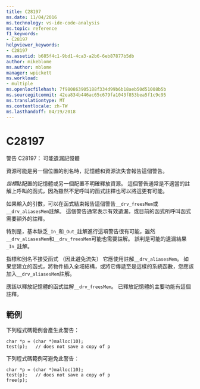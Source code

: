 ```yaml
---
title: C28197
ms.date: 11/04/2016
ms.technology: vs-ide-code-analysis
ms.topic: reference
f1_keywords:
- C28197
helpviewer_keywords:
- C28197
ms.assetid: b685f4c1-9bd1-4ca3-a2b6-6eb87877b5db
author: mikeblome
ms.author: mblome
manager: wpickett
ms.workload:
- multiple
ms.openlocfilehash: 7f980863905188f334d99b6b18aeb50d51008b5b
ms.sourcegitcommit: 42ea834b446ac65c679fa1043f853bea5f1c9c95
ms.translationtype: MT
ms.contentlocale: zh-TW
ms.lasthandoff: 04/19/2018
---
```

# <a name="c28197"></a>C28197
警告 C28197： 可能遺漏記憶體

 資源可能是另一個位置的別名時，記憶體和資源流失會報告這個警告。

 *指標*點配置的記憶體或另一個配置不明確釋放資源。 這個警告通常是不適當的註解上呼叫的函式，因為雖然不足呼叫的函式註釋也可以將這更有可能。

 如果輸入的引數，可以在函式結束報告這個警告`__drv_freesMem`或`__drv_aliasesMem`註解。 這個警告通常表示有效遺漏，或目前的函式所呼叫函式需要額外的註釋。

 特別是，基本缺乏`_In_`和`_Out_`註解進行這項警告很有可能，雖然`__drv_aliasesMem`和`__drv_freesMem`可能也需要註解。 誤判是可能的遺漏結果`_In_`註解。

 指標和別名不接受函式 （因此避免流失） 它應使用註解`__drv_aliasesMem`。 如果您建立的函式，將物件插入全域結構，或將它傳遞至是這樣的系統函數，您應該加入`__drv_aliasesMem`註解。

 應該以釋放記憶體的函式註解`__drv_freesMem`。 已釋放記憶體的主要功能有這個註釋。

## <a name="example"></a>範例
 下列程式碼範例會產生此警告：

```
char *p = (char *)malloc(10);
test(p);   // does not save a copy of p
```

 下列程式碼範例可避免此警告：

```
char *p = (char *)malloc(10);
test(p);   // does not save a copy of p
free(p);
```